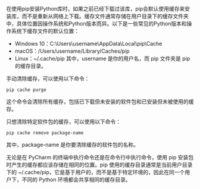 在使用pip安装Python库时，如果之前已经下载过该库，pip会默认使用缓存来安装库，而不是重新从网络上下载。缓存文件通常存储在用户目录下的缓存文件夹中，具体位置因操作系统和Python版本而异。以下是一些常见的Python版本和操作系统下缓存文件的默认位置：

- Windows 10：C:\Users\username\AppData\Local\pip\Cache
- macOS：/Users/username/Library/Caches/pip
- Linux：~/.cache/pip
其中，username 是你的用户名，而 pip 文件夹是 pip 的缓存目录。

手动清除缓存，可以使用以下命令：

`pip cache purge`

这个命令会清除所有缓存，包括已下载但未安装的软件包和已安装但未被使用的缓存。

只想清除特定软件包的缓存，可以使用以下命令：

`pip cache remove package-name`

其中，package-name 是你要清除缓存的软件包的名称。

无论是在 PyCharm 的终端中执行命令还是在命令行中执行命令，使用 pip 安装包时产生的缓存都应该存储在相同的位置。pip 使用的缓存目录通常是当前用户目录下的 ~/.cache/pip，它是基于用户的，而不是基于特定环境的，因此在同一个用户下，不同的 Python 环境都会共享相同的缓存目录。

